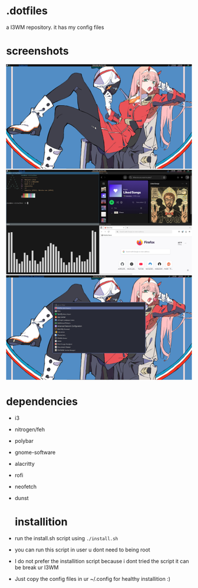 # .dotfiles
a I3WM repository. it has my config files
# screenshots
![image](https://github.com/maxuwuu/.dotfiles/blob/main/Screenshots/4.png)
![image](https://github.com/maxuwuu/.dotfiles/blob/main/Screenshots/5.png)
![image](https://github.com/maxuwuu/.dotfiles/blob/main/Screenshots/0.png)

# dependencies

- i3
- nitrogen/feh
- polybar
- gnome-software 
- alacritty
- rofi
- neofetch
- dunst

  # installition

- run the install.sh script using ```./install.sh```
- you can run this script in user u dont need to being root
- I do not prefer the installition script because i dont tried the script it can be break ur I3WM
- Just copy the config files in ur ~/.config for healthy installition :)
